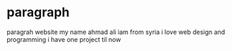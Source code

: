 # paragraph
paragrah website
my name ahmad ali iam from syria 
i love web design and programming
i have one project til now
